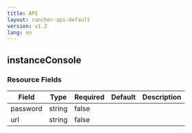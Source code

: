 ```yaml
---
title: API
layout: rancher-api-default
version: v1.2
lang: en
---
```


## instanceConsole





### Resource Fields

Field | Type | Required | Default | Description
---|---|---|---|---
password | string | false |  | 
url | string | false |  | 

